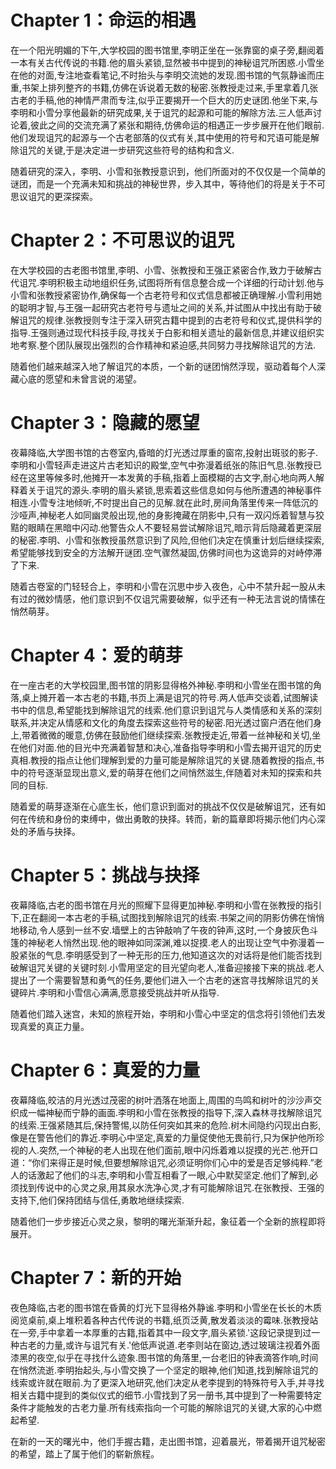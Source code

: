 # Chapter 1：命运的相遇

在一个阳光明媚的下午,大学校园的图书馆里,李明正坐在一张靠窗的桌子旁,翻阅着一本有关古代传说的书籍.他的眉头紧锁,显然被书中提到的神秘诅咒所困惑.小雪坐在他的对面,专注地查看笔记,不时抬头与李明交流她的发现.图书馆的气氛静谧而庄重,书架上排列整齐的书籍,仿佛在诉说着无数的秘密.张教授走过来,手里拿着几张古老的手稿,他的神情严肃而专注,似乎正要揭开一个巨大的历史谜团.他坐下来,与李明和小雪分享他最新的研究成果,关于诅咒的起源和可能的解除方法.三人低声讨论着,彼此之间的交流充满了紧张和期待,仿佛命运的相遇正一步步展开在他们眼前.他们发现诅咒的起源与一个古老部落的仪式有关,其中使用的符号和咒语可能是解除诅咒的关键,于是决定进一步研究这些符号的结构和含义.

随着研究的深入，李明、小雪和张教授意识到，他们所面对的不仅仅是一个简单的谜团，而是一个充满未知和挑战的神秘世界，步入其中，等待他们的将是关于不可思议诅咒的更深探索。

# Chapter 2：不可思议的诅咒

在大学校园的古老图书馆里,李明、小雪、张教授和王强正紧密合作,致力于破解古代诅咒.李明积极主动地组织任务,试图将所有信息整合成一个详细的行动计划.他与小雪和张教授紧密协作,确保每一个古老符号和仪式信息都被正确理解.小雪利用她的聪明才智,与王强一起研究古老符号与遗址之间的关系,并试图从中找出有助于破解诅咒的规律.张教授则专注于深入研究古籍中提到的古老符号和仪式,提供科学的指导.王强则通过现代科技手段,寻找关于白影和相关遗址的最新信息,并建议组织实地考察.整个团队展现出强烈的合作精神和紧迫感,共同努力寻找解除诅咒的方法.

随着他们越来越深入地了解诅咒的本质，一个新的谜团悄然浮现，驱动着每个人深藏心底的愿望和未曾言说的渴望。

# Chapter 3：隐藏的愿望

夜幕降临,大学图书馆的古卷室内,昏暗的灯光透过厚重的窗帘,投射出斑驳的影子.李明和小雪轻声走进这片古老知识的殿堂,空气中弥漫着纸张的陈旧气息.张教授已经在这里等候多时,他摊开一本发黄的手稿,指着上面模糊的古文字,耐心地向两人解释着关于诅咒的源头.李明的眉头紧锁,思索着这些信息如何与他所遭遇的神秘事件相连.小雪专注地倾听,不时提出自己的见解.就在此时,房间角落里传来一阵低沉的沙哑声,神秘老人如同幽灵般出现,他的身影掩藏在阴影中,只有一双闪烁着智慧与狡黠的眼睛在黑暗中闪动.他警告众人不要轻易尝试解除诅咒,暗示背后隐藏着更深层的秘密.李明、小雪和张教授虽然意识到了风险,但他们决定在慎重计划后继续探索,希望能够找到安全的方法解开谜团.空气骤然凝固,仿佛时间也为这诡异的对峙停滞了下来.

随着古卷室的门轻轻合上，李明和小雪在沉思中步入夜色，心中不禁升起一股从未有过的微妙情感，他们意识到不仅诅咒需要破解，似乎还有一种无法言说的情愫在悄然萌芽。

# Chapter 4：爱的萌芽

在一座古老的大学校园里,图书馆的阴影显得格外神秘.李明和小雪坐在图书馆的角落,桌上摊开着一本古老的书籍,书页上满是诅咒的符号.两人低声交谈着,试图解读书中的信息,希望能找到解除诅咒的线索.他们意识到诅咒与人类情感和关系的深刻联系,并决定从情感和文化的角度去探索这些符号的秘密.阳光透过窗户洒在他们身上,带着微微的暖意,仿佛在鼓励他们继续探索.张教授走近,带着一丝神秘和关切,坐在他们对面.他的目光中充满着智慧和决心,准备指导李明和小雪去揭开诅咒的历史真相.教授的指点让他们理解到爱的力量可能是解除诅咒的关键.随着教授的指点,书中的符号逐渐显现出意义,爱的萌芽在他们之间悄然滋生,伴随着对未知的探索和共同的目标.

随着爱的萌芽逐渐在心底生长，他们意识到面对的挑战不仅仅是破解诅咒，还有如何在传统和身份的束缚中，做出勇敢的抉择。转而，新的篇章即将揭示他们内心深处的矛盾与抉择。

# Chapter 5：挑战与抉择

夜幕降临,古老的图书馆在月光的照耀下显得更加神秘.李明和小雪在张教授的指引下,正在翻阅一本古老的手稿,试图找到解除诅咒的线索.书架之间的阴影仿佛在悄悄地移动,令人感到一丝不安.墙壁上的古钟敲响了午夜的钟声,这时,一个身披灰色斗篷的神秘老人悄然出现.他的眼神如同深渊,难以捉摸.老人的出现让空气中弥漫着一股紧张的气息.李明感受到了一种无形的压力,他知道这次的对话将是他们能否找到破解诅咒关键的关键时刻.小雪用坚定的目光望向老人,准备迎接接下来的挑战.老人提出了一个需要智慧和勇气的任务,要他们进入一个古老的迷宫寻找解除诅咒的关键碎片.李明和小雪信心满满,愿意接受挑战并听从指导.

随着他们踏入迷宫，未知的旅程开始，李明和小雪心中坚定的信念将引领他们去发现真爱的真正力量。

# Chapter 6：真爱的力量

夜幕降临,皎洁的月光透过茂密的树叶洒落在地面上,周围的鸟鸣和树叶的沙沙声交织成一幅神秘而宁静的画面.李明和小雪在张教授的指导下,深入森林寻找解除诅咒的线索.王强紧随其后,保持警惕,以防任何突如其来的危险.树木间隐约闪现出白影,像是在警告他们的靠近.李明心中坚定,真爱的力量促使他无畏前行,只为保护他所珍视的人.突然,一个神秘的老人出现在他们面前,眼中闪烁着难以捉摸的光芒.他开口道：“你们来得正是时候,但要想解除诅咒,必须证明你们心中的爱是否足够纯粹.”老人的话激起了他们的斗志,李明和小雪互相看了一眼,心中默契坚定.他们了解到,必须找到传说中的心灵之泉,用其泉水洗净心灵,才有可能解除诅咒.在张教授、王强的支持下,他们保持团结与信任,勇敢地继续探索.

随着他们一步步接近心灵之泉，黎明的曙光渐渐升起，象征着一个全新的旅程即将展开。

# Chapter 7：新的开始

夜色降临,古老的图书馆在昏黄的灯光下显得格外静谧.李明和小雪坐在长长的木质阅览桌前,桌上堆积着各种古代传说的书籍,纸页泛黄,散发着淡淡的霉味.张教授站在一旁,手中拿着一本厚重的古籍,指着其中一段文字,眉头紧锁.'这段记录提到过一种古老的力量,或许与诅咒有关.'他低声说道.老李则站在窗边,透过玻璃注视着外面漆黑的夜空,似乎在寻找什么迹象.图书馆的角落里,一台老旧的钟表滴答作响,时间在悄然流逝.李明抬起头,与小雪交换了一个坚定的眼神,他们知道,找到解除诅咒的线索或许就在眼前.为了更深入地研究,他们决定从老李提到的特殊符号入手,并寻找相关古籍中提到的类似仪式的细节.小雪找到了另一册书,其中提到了一种需要特定条件才能触发的古老力量.所有线索指向一个可能的解除诅咒的关键,大家的心中燃起希望.

在新的一天的曙光中，他们手握古籍，走出图书馆，迎着晨光，带着揭开诅咒秘密的希望，踏上了属于他们的崭新旅程。
